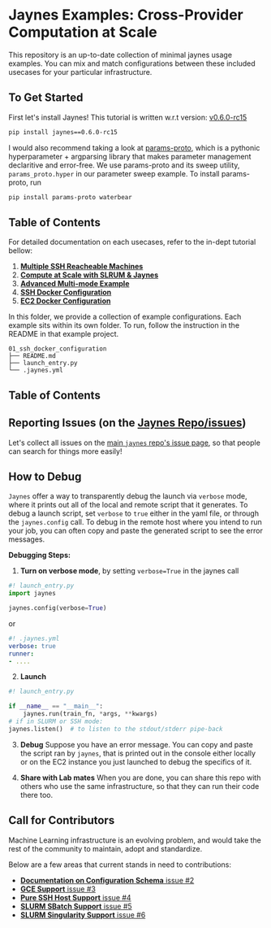 # Jaynes Examples: Cross-Provider Computation at Scale

This repository is an up-to-date collection of minimal jaynes usage examples. You can mix and match configurations between these included usecases for your particular infrastructure.

## To Get Started

First let's install Jaynes! This tutorial is written w.r.t version: [v0.6.0-rc15](https://github.com/geyang/jaynes/releases/tag/v0.6.0-rc15)

```bash
pip install jaynes==0.6.0-rc15
```

I would also recommend taking a look at [params-proto](https://github.com/geyang/params_proto), which is a pythonic  hyperparameter + argparsing library that makes parameter management declaritive and error-free. We use params-proto and its sweep utility, `params_proto.hyper` in our parameter sweep example. To install params-proto, run

```bash
pip install params-proto waterbear
```

## Table of Contents

For detailed documentation on each usecases, refer to the in-dept tutorial bellow: 

1. [**Multiple SSH Reacheable Machines**](03_multiple_ssh_reacheable_machines)
4. [**Compute at Scale with SLRUM & Jaynes**](04_slurm_configuration)
5. [**Advanced Multi-mode Example**](05_muti-mode_advanced_config)
4. [**SSH Docker Configuration**](01_ssh_docker_configuration)
5. [**EC2 Docker Configuration**](02_ec2_docker_configuration)

In this folder, we provide a collection of example configurations. Each example sits
within its own folder. To run, follow the instruction in the README in that example
project.

```
01_ssh_docker_configuration
├── README.md
├── launch_entry.py
└── .jaynes.yml
```

## Table of Contents

## Reporting Issues (on the [Jaynes Repo/issues](https://github.com/geyang/jaynes/issues))

Let's collect all issues on the [main `jaynes` repo's issue page](https://github.com/geyang/jaynes/issues), so that
people can search for things more easily!

## How to Debug

`Jaynes` offer a way to transparently debug the launch via `verbose` mode, where it prints out all of the local and remote script that it generates. To debug a launch script, set `verbose` to `true` either in the yaml file, or through the `jaynes.config` call. To debug in the remote host where you intend to run your job, you can often copy and paste the generated script
to see the error messages.

**Debugging Steps:**

1. **Turn on verbose mode**, by setting `verbose=True` in the jaynes call

  ```python
  #! launch_entry.py
  import jaynes
  
  jaynes.config(verbose=True)
  ```

  or 

  ```yaml
  #! .jaynes.yml
  verbose: true
  runner:
  - ....
  ```

2. **Launch**

  ```python
  #! launch_entry.py
  
  if __name__ == "__main__":
      jaynes.run(train_fn, *args, **kwargs)
  # if in SLURM or SSH mode:
  jaynes.listen()  # to listen to the stdout/stderr pipe-back
  ```

3. **Debug** Suppose you have an error message. You can copy and paste the script ran
   by `jaynes`, that is printed out in the console either locally or on the EC2 instance
   you just launched to debug the specifics of it.

4. **Share with Lab mates** When you are done, you can share this repo with others
   who use the same infrastructure, so that they can run their code there too.

## Call for Contributors

Machine Learning infrastructure is an evolving problem, and would take
the rest of the community to maintain, adopt and standardize.

Below are a few areas that current stands in need to contributions:

- [**Documentation on Configuration Schema** issue #2](issues/2)
- [**GCE Support** issue #3](issues/3)
- [**Pure SSH Host Support** issue #4](issues/4)
- [**SLURM SBatch Support** issue #5](issues/5)
- [**SLURM Singularity Support** issue #6](issues/6)


